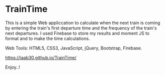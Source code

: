 # TrainTime

This is a simple Web appliccation to calculate when the next train is coming by entering the train's first departure time and the frequency of the train's next departures. 
I used Firebase to store my results and moment JS to format and to make the time calculations.

Web Tools:  HTML5, CSS3, JavaScript, jQuery, Bootstrap, Firebase.

https://jaab30.github.io/TrainTime/

Enjoy..!
